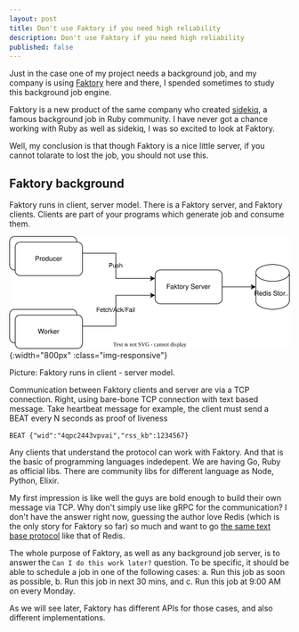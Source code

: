 ```yaml
---
layout: post
title: Don't use Faktory if you need high reliability
description: Don't use Faktory if you need high reliability
published: false
---
```


Just in the case one of my project needs a background job, and my company is using 
[Faktory](https://github.com/contribsys/faktory) here and there, I spended sometimes to study this background job engine.

Faktory is a new product of the same company who created 
[sidekiq](https://sidekiq.org/), a famous background job in Ruby community.
I have never got a chance working with Ruby as well as sidekiq, I was so excited to look at Faktory.

Well, my conclusion is that though Faktory is a nice little server, if you cannot tolarate to lost the job, you should not use this.

## Faktory background

Faktory runs in client, server model. There is a Faktory server, and Faktory clients. Clients are part of your programs which generate job and consume them.

![Faktory-Client-Server](/images/2022-07-11-dont-use-faktory-seriously/faktory-model.drawio.svg)
{:width="800px" :class="img-responsive"}

Picture: Faktory runs in client - server model.

Communication between Faktory clients and server are via a TCP connection. Right, using bare-bone TCP connection with text based message. Take heartbeat message for example, the client must send a BEAT every N seconds as proof of liveness

```
BEAT {"wid":"4qpc2443vpvai","rss_kb":1234567}
```

Any clients that understand the protocol can work with Faktory. And that is the basic of programming languages indedepent. We are having Go, Ruby as official libs. There are community libs for different language as Node, Python, Elixir.

My first impression is like well the guys are bold enough to build their own message via TCP. Why don't simply use like gRPC for the communication? I don't have the answer right now, guessing the author love Redis (which is the only story for Faktory so far) so much and want to go [the same text base protocol](https://github.com/contribsys/faktory/wiki/Worker-Lifecycle#network-connection) like that of Redis.

The whole purpose of Faktory, as well as any background job server, is to answer the `Can I do this work later?` question. To be specific, it should be able to schedule a job in one of the following cases:
a. Run this job as soon as possible,
b. Run this job in next 30 mins, and
c. Run this job at 9:00 AM on every Monday.

As we will see later, Faktory has different APIs for those cases, and also different implementations.

